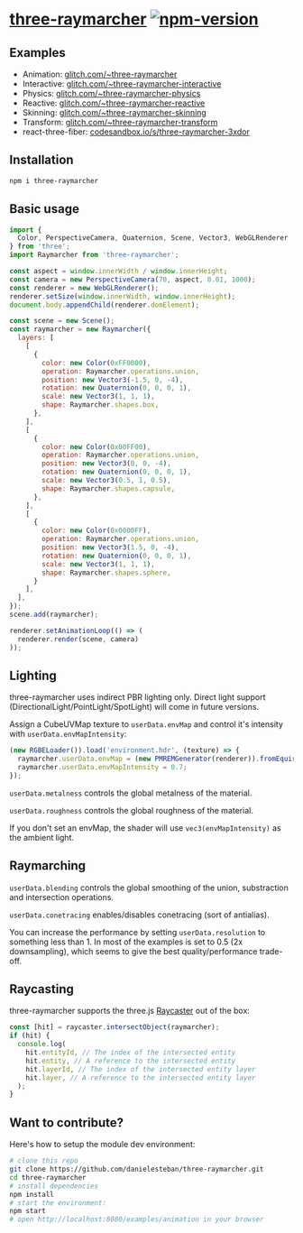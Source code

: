 [three-raymarcher](https://github.com/danielesteban/three-raymarcher)
[![npm-version](https://img.shields.io/npm/v/three-raymarcher.svg)](https://www.npmjs.com/package/three-raymarcher)
==

## Examples

 * Animation: [glitch.com/~three-raymarcher](https://glitch.com/edit/#!/three-raymarcher)
 * Interactive: [glitch.com/~three-raymarcher-interactive](https://glitch.com/edit/#!/three-raymarcher-interactive)
 * Physics: [glitch.com/~three-raymarcher-physics](https://glitch.com/edit/#!/three-raymarcher-physics)
 * Reactive: [glitch.com/~three-raymarcher-reactive](https://glitch.com/edit/#!/three-raymarcher-reactive)
 * Skinning: [glitch.com/~three-raymarcher-skinning](https://glitch.com/edit/#!/three-raymarcher-skinning)
 * Transform: [glitch.com/~three-raymarcher-transform](https://glitch.com/edit/#!/three-raymarcher-transform)
 * react-three-fiber: [codesandbox.io/s/three-raymarcher-3xdor](https://codesandbox.io/s/three-raymarcher-3xdor)

## Installation

```bash
npm i three-raymarcher
```

## Basic usage

```js
import {
  Color, PerspectiveCamera, Quaternion, Scene, Vector3, WebGLRenderer
} from 'three';
import Raymarcher from 'three-raymarcher';

const aspect = window.innerWidth / window.innerHeight;
const camera = new PerspectiveCamera(70, aspect, 0.01, 1000);
const renderer = new WebGLRenderer();
renderer.setSize(window.innerWidth, window.innerHeight);
document.body.appendChild(renderer.domElement);

const scene = new Scene();
const raymarcher = new Raymarcher({
  layers: [
    [
      {
        color: new Color(0xFF0000),
        operation: Raymarcher.operations.union,
        position: new Vector3(-1.5, 0, -4),
        rotation: new Quaternion(0, 0, 0, 1),
        scale: new Vector3(1, 1, 1),
        shape: Raymarcher.shapes.box,
      },
    ],
    [
      {
        color: new Color(0x00FF00),
        operation: Raymarcher.operations.union,
        position: new Vector3(0, 0, -4),
        rotation: new Quaternion(0, 0, 0, 1),
        scale: new Vector3(0.5, 1, 0.5),
        shape: Raymarcher.shapes.capsule,
      },
    ],
    [
      {
        color: new Color(0x0000FF),
        operation: Raymarcher.operations.union,
        position: new Vector3(1.5, 0, -4),
        rotation: new Quaternion(0, 0, 0, 1),
        scale: new Vector3(1, 1, 1),
        shape: Raymarcher.shapes.sphere,
      }
    ],
  ],
});
scene.add(raymarcher);

renderer.setAnimationLoop(() => (
  renderer.render(scene, camera)
));
```

## Lighting

three-raymarcher uses indirect PBR lighting only. Direct light support (DirectionalLight/PointLight/SpotLight) will come in future versions.

Assign a CubeUVMap texture to `userData.envMap` and control it's intensity with `userData.envMapIntensity`:

```js
(new RGBELoader()).load('environment.hdr', (texture) => {
  raymarcher.userData.envMap = (new PMREMGenerator(renderer)).fromEquirectangular(texture).texture;
  raymarcher.userData.envMapIntensity = 0.7;
});
```

`userData.metalness` controls the global metalness of the material.

`userData.roughness` controls the global roughness of the material.

If you don't set an envMap, the shader will use `vec3(envMapIntensity)` as the ambient light.

## Raymarching

`userData.blending` controls the global smoothing of the union, substraction and intersection operations.

`userData.conetracing` enables/disables conetracing (sort of antialias).

You can increase the performance by setting `userData.resolution` to something less than 1. In most of the examples is set to 0.5 (2x downsampling), which seems to give the best quality/performance trade-off.

## Raycasting

three-raymarcher supports the three.js [Raycaster](https://threejs.org/docs/api/en/core/Raycaster) out of the box:

```js
const [hit] = raycaster.intersectObject(raymarcher);
if (hit) {
  console.log(
    hit.entityId, // The index of the intersected entity
    hit.entity, // A reference to the intersected entity
    hit.layerId, // The index of the intersected entity layer
    hit.layer, // A reference to the intersected entity layer
  );
}
```

## Want to contribute?

Here's how to setup the module dev environment:

```bash
# clone this repo
git clone https://github.com/danielesteban/three-raymarcher.git
cd three-raymarcher
# install dependencies
npm install
# start the environment:
npm start
# open http://localhost:8080/examples/animation in your browser
```
